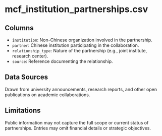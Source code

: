 # mcf_institution_partnerships.csv

## Columns
- `institution`: Non-Chinese organization involved in the partnership.
- `partner`: Chinese institution participating in the collaboration.
- `relationship_type`: Nature of the partnership (e.g., joint institute, research center).
- `source`: Reference documenting the relationship.

## Data Sources
Drawn from university announcements, research reports, and other open publications on academic collaborations.

## Limitations
Public information may not capture the full scope or current status of partnerships. Entries may omit financial details or strategic objectives.
